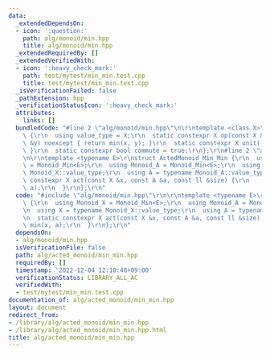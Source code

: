 ```yaml
---
data:
  _extendedDependsOn:
  - icon: ':question:'
    path: alg/monoid/min.hpp
    title: alg/monoid/min.hpp
  _extendedRequiredBy: []
  _extendedVerifiedWith:
  - icon: ':heavy_check_mark:'
    path: test/mytest/min_min.test.cpp
    title: test/mytest/min_min.test.cpp
  _isVerificationFailed: false
  _pathExtension: hpp
  _verificationStatusIcon: ':heavy_check_mark:'
  attributes:
    links: []
  bundledCode: "#line 2 \"alg/monoid/min.hpp\"\n\r\ntemplate <class X>\r\nstruct Monoid_Min\
    \ {\r\n  using value_type = X;\r\n  static constexpr X op(const X &x, const X\
    \ &y) noexcept { return min(x, y); }\r\n  static constexpr X unit() { return numeric_limits<X>::max();\
    \ }\r\n  static constexpr bool commute = true;\r\n};\r\n#line 2 \"alg/acted_monoid/min_min.hpp\"\
    \n\r\ntemplate <typename E>\r\nstruct ActedMonoid_Min_Min {\r\n  using Monoid_X\
    \ = Monoid_Min<E>;\r\n  using Monoid_A = Monoid_Min<E>;\r\n  using X = typename\
    \ Monoid_X::value_type;\r\n  using A = typename Monoid_A::value_type;\r\n  static\
    \ constexpr X act(const X &x, const A &a, const ll &size) {\r\n    return min(x,\
    \ a);\r\n  }\r\n};\r\n"
  code: "#include \"alg/monoid/min.hpp\"\r\n\r\ntemplate <typename E>\r\nstruct ActedMonoid_Min_Min\
    \ {\r\n  using Monoid_X = Monoid_Min<E>;\r\n  using Monoid_A = Monoid_Min<E>;\r\
    \n  using X = typename Monoid_X::value_type;\r\n  using A = typename Monoid_A::value_type;\r\
    \n  static constexpr X act(const X &x, const A &a, const ll &size) {\r\n    return\
    \ min(x, a);\r\n  }\r\n};\r\n"
  dependsOn:
  - alg/monoid/min.hpp
  isVerificationFile: false
  path: alg/acted_monoid/min_min.hpp
  requiredBy: []
  timestamp: '2022-12-04 12:10:48+09:00'
  verificationStatus: LIBRARY_ALL_AC
  verifiedWith:
  - test/mytest/min_min.test.cpp
documentation_of: alg/acted_monoid/min_min.hpp
layout: document
redirect_from:
- /library/alg/acted_monoid/min_min.hpp
- /library/alg/acted_monoid/min_min.hpp.html
title: alg/acted_monoid/min_min.hpp
---
```


